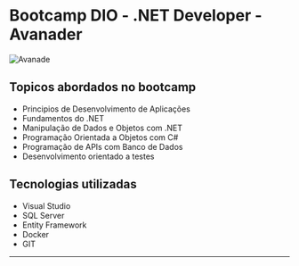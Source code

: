 # Bootcamp DIO - .NET Developer - Avanader
![Avanade](https://hermes.dio.me/tracks/1fd7a7da-ba42-417c-a4de-2f0c2f0622b6.png)

## Topicos abordados no bootcamp
 - Principios de Desenvolvimento de Aplicações
 - Fundamentos do .NET
 - Manipulação de Dados e Objetos com .NET
 - Programação Orientada a Objetos com C#
 - Programação de APIs com Banco de Dados
 - Desenvolvimento orientado a testes
## Tecnologias utilizadas
 - Visual Studio
 - SQL Server
 - Entity Framework
 - Docker
 - GIT
 ______________________